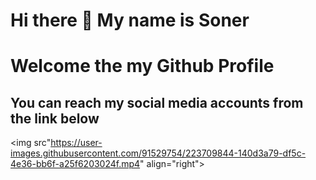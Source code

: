 # Hi there 👋 My name is Soner 
# Welcome the my Github Profile

## You can reach my social media accounts from the link below



<img src"https://user-images.githubusercontent.com/91529754/223709844-140d3a79-df5c-4e36-bb6f-a25f6203024f.mp4" align="right"></img>












